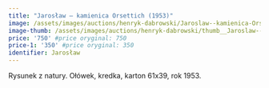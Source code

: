 ```yaml
---
title: "Jarosław – kamienica Orsettich (1953)"
image: /assets/images/auctions/henryk-dabrowski/Jaroslaw--kamienica-Orsettich-1953.jpg
image-thumb: /assets/images/auctions/henryk-dabrowski/thumb__Jaroslaw--kamienica-Orsettich-1953.jpg
price: '750' #price oryginal: 750
price-1: '350' #price oryginal: 350
identifier: Jarosław
---
```


Rysunek z natury. Ołówek, kredka, karton 61x39, rok 1953.